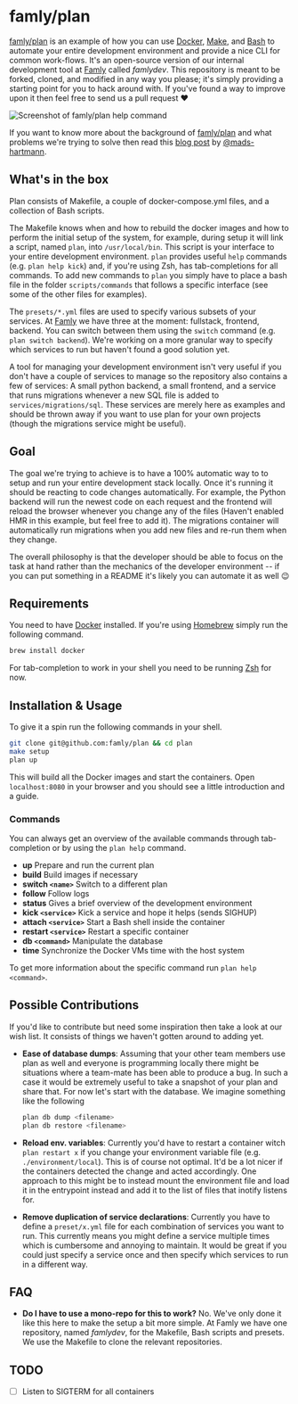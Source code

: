 # famly/plan
[famly/plan][famly/plan] is an example of how you can
use [Docker][docker], [Make][make], and [Bash][bash] to automate your
entire development environment and provide a nice CLI for common
work-flows. It's an open-source version of our internal development
tool at [Famly][famly] called *famlydev*. This repository is meant to
be forked, cloned, and modified in any way you please; it's simply
providing a starting point for you to hack around with. If you've
found a way to improve upon it then feel free to send us a pull
request ❤️

![Screenshot of famly/plan help command](https://s3.eu-central-1.amazonaws.com/opensource.famly.co/plan/readme.png)

If you want to know more about the background
of [famly/plan][famly/plan] and what problems we're trying to solve
then read this [blog post][blog-post] by [@mads-hartmann][mads].

## What's in the box
Plan consists of Makefile, a couple of docker-compose.yml files, and a
collection of Bash scripts.

The Makefile knows when and how to rebuild the docker images and how
to perform the initial setup of the system, for example, during setup
it will link a script, named `plan`, into `/usr/local/bin`. This
script is your interface to your entire development environment.
`plan` provides useful `help` commands (e.g. `plan help kick`) and, if
you're using Zsh, has tab-completions for all commands. To add new
commands to `plan` you simply have to place a bash file in the folder
`scripts/commands` that follows a specific interface (see some of the
other files for examples).

The `presets/*.yml` files are used to specify various subsets of your
services. At [Famly][famly] we have three at the moment: fullstack,
frontend, backend. You can switch between them using the `switch`
command (e.g. `plan switch backend`). We're working on a more granular
way to specify which services to run but haven't found a good solution
yet.

A tool for managing your development environment isn't very useful if
you don't have a couple of services to manage so the repository also
contains a few of services: A small python backend, a small frontend,
and a service that runs migrations whenever a new SQL file is added to
`services/migrations/sql`. These services are merely here as examples
and should be thrown away if you want to use plan for your own
projects (though the migrations service might be useful).

## Goal
The goal we're trying to achieve is to have a 100% automatic way to to
setup and run your entire development stack locally. Once it's running
it should be reacting to code changes automatically. For example, the
Python backend will run the newest code on each request and the
frontend will reload the browser whenever you change any of the files
(Haven't enabled HMR in this example, but feel free to add it). The
migrations container will automatically run migrations when you add
new files and re-run them when they change.

The overall philosophy is that the developer should be able to focus
on the task at hand rather than the mechanics of the developer
environment -- if you can put something in a README it's likely you
can automate it as well 😉

## Requirements
You need to have [Docker][docker] installed. If you're
using [Homebrew][homebrew] simply run the following command.

```bash
brew install docker
```

For tab-completion to work in your shell you need to be
running [Zsh][zsh] for now.

## Installation & Usage
To give it a spin run the following commands in your shell.

```bash
git clone git@github.com:famly/plan && cd plan
make setup
plan up
```

This will build all the Docker images and start the containers. Open
`localhost:8080` in your browser and you should see a little
introduction and a guide.

### Commands
You can always get an overview of the available commands through
tab-completion or by using the `plan help` command.

- **up** Prepare and run the current plan
- **build** Build images if necessary
- **switch `<name>`** Switch to a different plan
- **follow** Follow logs
- **status** Gives a brief overview of the development environment
- **kick `<service>`** Kick a service and hope it helps (sends SIGHUP)
- **attach `<service>`** Start a Bash shell inside the container
- **restart `<service>`** Restart a specific container
- **db `<command>`** Manipulate the database
- **time** Synchronize the Docker VMs time with the host system

To get more information about the specific command run `plan help
<command>`.

## Possible Contributions
If you'd like to contribute but need some inspiration then take a look
at our wish list. It consists of things we haven't gotten around to
adding yet.

- **Ease of database dumps**: Assuming that your other team members
  use plan as well and everyone is programming locally there might be
  situations where a team-mate has been able to produce a bug. In such
  a case it would be extremely useful to take a snapshot of your plan
  and share that. For now let's start with the database. We imagine
  something like the following

  ```bash
  plan db dump <filename>
  plan db restore <filename>
  ```

- **Reload env. variables**: Currently you'd have to restart a
  container witch `plan restart x` if you change your environment
  variable file (e.g. `./environment/local`). This is of course not
  optimal. It'd be a lot nicer if the containers detected the change
  and acted accordingly. One approach to this might be to instead
  mount the environment file and load it in the entrypoint instead and
  add it to the list of files that inotify listens for.

- **Remove duplication of service declarations**: Currently you have
  to define a `preset/x.yml` file for each combination of services you
  want to run. This currently means you might define a service
  multiple times which is cumbersome and annoying to maintain. It
  would be great if you could just specify a service once and then
  specify which services to run in a different way.

## FAQ

- **Do I have to use a mono-repo for this to work?** No. We've only
  done it like this here to make the setup a bit more simple. At Famly
  we have one repository, named *famlydev*, for the Makefile, Bash
  scripts and presets. We use the Makefile to clone the relevant
  repositories.


## TODO
- [ ] Listen to SIGTERM for all containers

[famly]: https://famly.co
[famly/plan]: https://github.com/famly/plan
[docker]: https://www.docker.com/
[make]: https://www.gnu.org/software/make/
[bash]: https://www.gnu.org/software/bash/
[zsh]: http://www.zsh.org/
[homebrew]: http://brew.sh/
[blog-post]: http://mads-hartmann.com/2017/01/15/automating-developer-environments.html
[mads]: https://github.com/mads-hartmann
